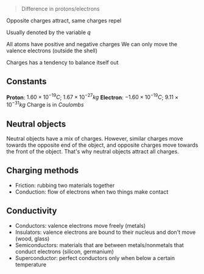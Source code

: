 > Difference in protons/electrons

Opposite charges attract, same charges repel

Usually denoted by the variable $q$

All atoms have positive and negative charges
We can only move the valence electrons (outside the shell)

Charges has a tendency to balance itself out

## Constants
**Proton**: $1.60 \times 10^{-19} C$; $1.67 \times 10^{-27} kg$
**Electron**: $-1.60 \times 10^{-19} C$; $9.11 \times 10^{-31} kg$
Charge is in *Coulombs*

## Neutral objects
Neutral objects have a mix of charges. However, similar charges move towards the opposite end of the object, and opposite charges move towards the front of the object. That's why neutral objects attract all charges.

## Charging methods
- Friction: rubbing two materials together
- Conduction: flow of electrons when two things make contact

## Conductivity
- Conductors: valence electrons move freely (metals)
- Insulators: valence electrons are bound to their nucleus and don't move (wood, glass)
- Semiconductors: materials that are between metals/nonmetals that conduct electrons (silicon, germanium)
- Superconductor: perfect conductors only when below a certain temperature